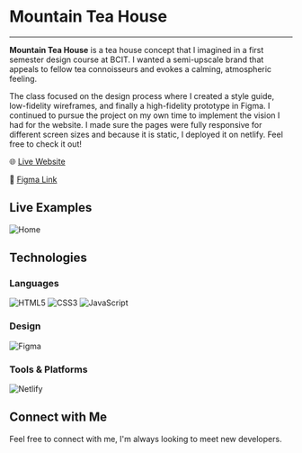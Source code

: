 # Mountain Tea House
---

**Mountain Tea House** is a tea house concept that I imagined in a first semester design course at BCIT. I wanted a semi-upscale brand that appeals to fellow tea connoisseurs and evokes a calming, atmospheric feeling.

The class focused on the design process where I created a style guide, low-fidelity wireframes, and finally a high-fidelity prototype in Figma. I continued to pursue the project on my own time to implement the vision I had for the website. I made sure the pages were fully responsive for different screen sizes and because it is static, I deployed it on netlify. Feel free to check it out!

🌐 [Live Website](https://wizardly-poincare-a73468.netlify.app)

🎨 [Figma Link](https://www.figma.com/file/X3C7n2q5ZYSIdLgaACGV3H/Mountain-Tea-House?node-id=0%3A1)


## Live Examples

![Home](/assets/Home-SS1.png)

<!-- ![Product](https://user-images.githubusercontent.com/68607795/149754991-ffc3e793-552e-4433-911d-065b50d5f4de.png) -->


## Technologies

### Languages
![HTML5](https://img.shields.io/badge/html5-%23E34F26.svg?style=for-the-badge&logo=html5&logoColor=white)
![CSS3](https://img.shields.io/badge/css3-%231572B6.svg?style=for-the-badge&logo=css3&logoColor=white)
![JavaScript](https://img.shields.io/badge/javascript-%23323330.svg?style=for-the-badge&logo=javascript&logoColor=%23F7DF1E)

### Design
![Figma](https://img.shields.io/badge/figma-%23F24E1E.svg?style=for-the-badge&logo=figma&logoColor=white)

### Tools & Platforms
![Netlify](https://img.shields.io/badge/netlify-%23000000.svg?style=for-the-badge&logo=netlify&logoColor=#00C7B7)


## Connect with Me

Feel free to connect with me, I'm always looking to meet new developers.
<!-- 
📧 [informlinda@gmal.com](mailto:informlinda@gmail.com)

🌐 [Website](https://www.lindaful.com)

💼 [LinkedIn](https://www.linkedin.com/in/iflinda) -->
